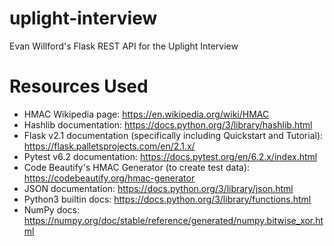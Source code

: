 # uplight-interview
Evan Willford's Flask REST API for the Uplight Interview


# Resources Used
* HMAC Wikipedia page: https://en.wikipedia.org/wiki/HMAC
* Hashlib documentation: https://docs.python.org/3/library/hashlib.html
* Flask v2.1 documentation (specifically including Quickstart and Tutorial): https://flask.palletsprojects.com/en/2.1.x/
* Pytest v6.2 documentation: https://docs.pytest.org/en/6.2.x/index.html
* Code Beautify's HMAC Generator (to create test data): https://codebeautify.org/hmac-generator
* JSON documentation: https://docs.python.org/3/library/json.html
* Python3 builtin docs: https://docs.python.org/3/library/functions.html
* NumPy docs: https://numpy.org/doc/stable/reference/generated/numpy.bitwise_xor.html